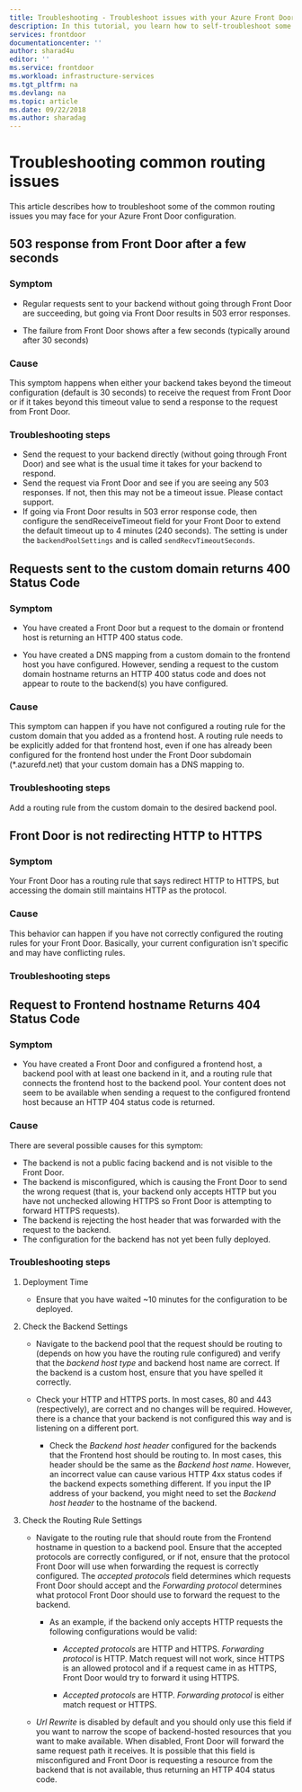 ```yaml
---
title: Troubleshooting - Troubleshoot issues with your Azure Front Door configuration | Microsoft Docs
description: In this tutorial, you learn how to self-troubleshoot some of the common issues that you may face for your Front Door.
services: frontdoor
documentationcenter: ''
author: sharad4u
editor: ''
ms.service: frontdoor
ms.workload: infrastructure-services
ms.tgt_pltfrm: na
ms.devlang: na
ms.topic: article
ms.date: 09/22/2018
ms.author: sharadag
---
```


# Troubleshooting common routing issues

This article describes how to troubleshoot some of the common routing issues you may face for your Azure Front Door configuration.

## 503 response from Front Door after a few seconds

### Symptom

- Regular requests sent to your backend without going through Front Door are succeeding, but going via Front Door results in 503 error responses.

- The failure from Front Door shows after a few seconds (typically around after 30 seconds)

### Cause

This symptom happens when either your backend takes beyond the timeout configuration (default is 30 seconds) to receive the request from Front Door or if it takes beyond this timeout value to send a response to the request from Front Door. 

### Troubleshooting steps

- Send the request to your backend directly (without going through Front Door) and see what is the usual time it takes for your backend to respond.
- Send the request via Front Door and see if you are seeing any 503 responses. If not, then this may not be a timeout issue. Please contact support.
- If going via Front Door results in 503 error response code, then configure the sendReceiveTimeout field for your Front Door to extend the default timeout up to 4 minutes (240 seconds). The setting is under the `backendPoolSettings` and is called `sendRecvTimeoutSeconds`. 

## Requests sent to the custom domain returns 400 Status Code

### Symptom

- You have created a Front Door but a request to the domain or frontend host is returning an HTTP 400 status code.

- You have created a DNS mapping from a custom domain to the frontend host you have configured. However, sending a request to the custom domain hostname returns an HTTP 400 status code and does not appear to route to the backend(s) you have configured.

### Cause

This symptom can happen if you have not configured a routing rule for the custom domain that you added as a frontend host. A routing rule needs to be explicitly added for that frontend host, even if one has already been configured for the frontend host under the Front Door subdomain (*.azurefd.net) that your custom domain has a DNS mapping to.

### Troubleshooting steps

Add a routing rule from the custom domain to the desired backend pool.

## Front Door is not redirecting HTTP to HTTPS

### Symptom

Your Front Door has a routing rule that says redirect HTTP to HTTPS, but accessing the domain still maintains HTTP as the protocol.

### Cause

This behavior can happen if you have not correctly configured the routing rules for your Front Door. Basically, your current configuration isn't specific and may have conflicting rules.

### Troubleshooting steps

## Request to Frontend hostname Returns 404 Status Code

### Symptom

- You have created a Front Door and configured a frontend host, a backend pool with at least one backend in it, and a routing rule that connects the frontend host to the backend pool. Your content does not seem to be available when sending a request to the configured frontend host because an HTTP 404 status code is returned.

### Cause

There are several possible causes for this symptom:

- The backend is not a public facing backend and is not visible to the Front Door.
- The backend is misconfigured, which is causing the Front Door to send the wrong request (that is, your backend only accepts HTTP but you have not unchecked allowing HTTPS so Front Door is attempting to forward HTTPS requests).
- The backend is rejecting the host header that was forwarded with the request to the backend.
- The configuration for the backend has not yet been fully deployed.

### Troubleshooting steps

1. Deployment Time
   - Ensure that you have waited ~10 minutes for the configuration to be deployed.

2. Check the Backend Settings
    - Navigate to the backend pool that the request should be routing to (depends on how you have the routing rule configured) and verify that the _backend host type_ and backend host name are correct. If the backend is a custom host, ensure that you have spelled it correctly. 

    - Check your HTTP and HTTPS ports. In most cases, 80 and 443 (respectively), are correct and no changes will be required. However, there is a chance that your backend is not configured this way and is listening on a different port.

        - Check the _Backend host header_ configured for the backends that the Frontend host should be routing to. In most cases, this header should be the same as the _Backend host name_. However, an incorrect value can cause various HTTP 4xx status codes if the backend expects something different. If you input the IP address of your backend, you might need to set the _Backend host header_ to the hostname of the backend.


3. Check the Routing Rule Settings
    - Navigate to the routing rule that should route from the Frontend hostname in question to a backend pool. Ensure that the accepted protocols are correctly configured, or if not, ensure that the protocol Front Door will use when forwarding the request is correctly configured. The _accepted protocols_ field determines which requests Front Door should accept and the _Forwarding protocol_ determines what protocol Front Door should use to forward the request to the backend.
         - As an example, if the backend only accepts HTTP requests the following configurations would be valid:
            - _Accepted protocols_ are HTTP and HTTPS. _Forwarding protocol_ is HTTP. Match request will not work, since HTTPS is an allowed protocol and if a request came in as HTTPS, Front Door would try to forward it using HTTPS.

            - _Accepted protocols_ are HTTP. _Forwarding protocol_ is either match request or HTTPS.

    - _Url Rewrite_ is disabled by default and you should only use this field if you want to narrow the scope of backend-hosted resources that you want to make available. When disabled, Front Door will forward the same request path it receives. It is possible that this field is misconfigured and Front Door is requesting a resource from the backend that is not available, thus returning an HTTP 404 status code.

